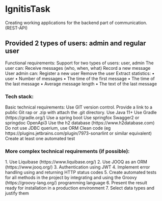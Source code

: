 # IgnitisTask
Creating working applications for the backend part of communication. (REST-API)
<h2>Provided 2 types of users: admin and regular user</h2>

Functional requirements:
Support for two types of users: user, admin
<bold>The user can:</bold>
 Receive messages (who, when, what)
 Record a new message
<bold>User admin can:</bold>
 Register a new user
 Remove the user
 <bold>Extract statistics:</bold>
• user
• Number of messages
• The time of the first message
• The time of the last message
• Average message length
• The text of the last message
<h3>Tech stack:</h3>
Basic technical requirements:
 Use GIT version control. Provide a link to a public Git rap or .zip with
attach the .git directory.
 Use Java 11+
 Use Gradle (https://gradle.org/)
 Use a spring boot
 Use springfox Swagger2 or springdoc OpenApi3
 Use the h2 database (https://www.h2database.com)
 Do not use JDBC querium, use ORM
 Clean code (eg https://plugins.jetbrains.com/plugin/7973-sonarlint or similar
equivalent)
 Create at least one automated test
<h3>More complex technical requirements (if possible):</h3>
1. Use Liquibase (https://www.liquibase.org/)
2. Use JOOQ as an ORM (https://www.jooq.org/)
3. Authentication using JWT
4. Implement error handling using and returning HTTP status codes
5. Create automated tests for all methods in the project by integrating and
using the Groovy (https://groovy-lang.org/) programming language
6. Present the result ready for installation in a production environment
7. Select data types and justify them
